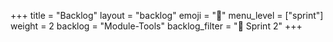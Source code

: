 +++
title = "Backlog"
layout = "backlog"
emoji = "🥞"
menu_level = ["sprint"]
weight = 2
backlog = "Module-Tools"
backlog_filter = "📅 Sprint 2"
+++
